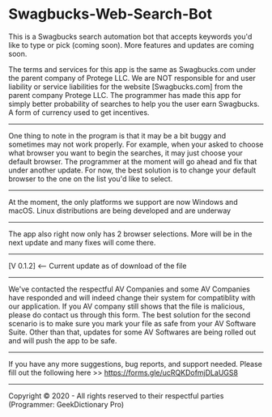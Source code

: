 # Swagbucks-Web-Search-Bot
This is a Swagbucks search automation bot that accepts keywords you'd like to type or pick (coming soon). More features and updates are coming soon. 

The terms and services for this app is the same as Swagbucks.com under the parent company of Protege LLC. 
We are NOT responsible for and user liability or service liabilities for the website [Swagbucks.com] from the parent company Protege LLC. The programmer has made this app for simply better probability of searches to help you the user earn Swagbucks. A form of currency used to get incentives. 
__________
One thing to note in the program is that it may be a bit buggy and sometimes may not work properly. For example, when your asked to choose what browser you want to begin the searches, it may just choose your default browser. The programmer at the moment will go ahead and fix that under another update. For now, the best solution is to change your default browser to the one on the list you'd like to select. 
__________ 
At the moment, the only platforms we support are now Windows and macOS. Linux distributions are being developed and are underway
__________
The app also right now only has 2 browser selections. More will be in the next update and many fixes will come there. 
__________
[V 0.1.2] <-- Current update as of download of the file 
__________
We've contacted the respectful AV Companies and some AV Companies have responded and will indeed change their system for compatiblity with our application. If you AV company still shows that the file is malicious, please do contact us through this form. The best solution for the second scenario is to make sure you mark your file as safe from your AV Software Suite. Other than that, updates for some AV Softwares are being rolled out and will push the app to be safe. 
_________
If you have any more suggestions, bug reports, and support needed. Please fill out the following here >> https://forms.gle/ucRQKDofmjDLaUGS8
___________
Copyright © 2020 - All rights reserved to their respectful parties (Programmer: GeekDictionary Pro) 
